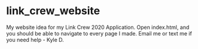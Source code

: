 # link_crew_website
My website idea for my Link Crew 2020 Application.
Open index.html, and you should be able to navigate to every page I made.
Email me or text me if you need help - Kyle D.
